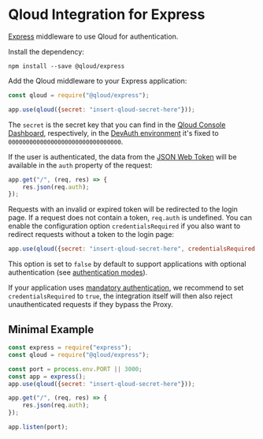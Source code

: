 # Qloud Integration for Express

[Express](https://expressjs.com/) middleware to use Qloud for authentication.

Install the dependency:

```shell
npm install --save @qloud/express
```

Add the Qloud middleware to your Express application:

```javascript
const qloud = require("@qloud/express");

app.use(qloud({secret: "insert-qloud-secret-here"}));
```

The `secret` is the secret key that you can find in the [Qloud Console Dashboard](https://console.qloud.network),
respectively, in the [DevAuth environment](https://docs.qloud.network/local-development/) it's fixed
to `00000000000000000000000000000000`.

If the user is authenticated, the data from the [JSON Web Token](https://docs.qloud.network/architecture/jwt) will be
available in the `auth` property of the request:

```javascript
app.get("/", (req, res) => {
    res.json(req.auth);
});
```

Requests with an invalid or expired token will be redirected to the login page. If a request does not contain a token,
`req.auth` is undefined. You can enable the configuration option `credentialsRequired` if you also want to redirect
requests without a token to the login page:

```javascript
app.use(qloud({secret: "insert-qloud-secret-here", credentialsRequired: true}));
```

This option is set to `false` by default to support applications with optional authentication (see
[authentication modes](https://docs.qloud.network/configuration/authentication-mode)).

If your application uses [mandatory authentication](https://docs.qloud.network/configuration/authentication-mode), we
recommend to set `credentialsRequired` to `true`, the integration itself will then also reject unauthenticated requests
if they bypass the Proxy.

## Minimal Example

```javascript
const express = require("express");
const qloud = require("@qloud/express");

const port = process.env.PORT || 3000;
const app = express();
app.use(qloud({secret: "insert-qloud-secret-here"}));

app.get("/", (req, res) => {
    res.json(req.auth);
});

app.listen(port);
```
